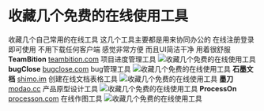 # 收藏几个免费的在线使用工具

收藏几个自己常用的在线工具
这几个工具主要都是用来协同办公的
在线注册登录即可使用 不用下载任何客户端  感觉非常方便
而且UI简洁干净  用着很舒服
**TeamBition**      [teambition.com](https://www.teambition.com/)
项目进度管理工具
![收藏几个免费的在线使用工具](http://cdn.attach.qdfuns.com/notes/pics/201704/05/172507i95jtxz1jdzyctj2.png)
**bugClose**      [bugclose.com](https://www.bugclose.com/)
bug管理工具
![收藏几个免费的在线使用工具](http://cdn.attach.qdfuns.com/notes/pics/201704/05/170201p7ceb57cezgrccix.png)
**石墨文档**       [shimo.im](https://shimo.im/)
创建在线文档表格工具
![收藏几个免费的在线使用工具](http://cdn.attach.qdfuns.com/notes/pics/201704/05/170452fj44rjzuji7sxm4s.png)
**墨刀**              [modao.cc](https://modao.cc/)
产品原型设计工具
![收藏几个免费的在线使用工具](http://cdn.attach.qdfuns.com/notes/pics/201704/05/170254fmm99auh8s97phmn.png)
**ProcessOn**              [processon.com](https://www.processon.com/)
在线作图工具
![收藏几个免费的在线使用工具](http://cdn.attach.qdfuns.com/notes/pics/201704/05/165829r46p88m2bk0cxbz9.png)
